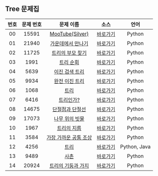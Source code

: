 ## Tree 문제집

| 번호  | 문제 번호 |                           문제 이름                           |         소스         |     언어     |
| :---: | :-------: | :-----------------------------------------------------------: | :------------------: | :----------: |
|  00   |   15591   |   [MooTube(Silver)](https://www.acmicpc.net/problem/15591)    | [바로가기](../problems/15591) |    Python    |
|  01   |   21940   |  [가운데에서 만나기](https://www.acmicpc.net/problem/21940)   | [바로가기](../problems/21940) |    Python    |
|  02   |   11725   |   [트리의 부모 찾기](https://www.acmicpc.net/problem/11725)   | [바로가기](../problems/11725) |    Python    |
|  03   |   1991    |       [트리 순회](https://www.acmicpc.net/problem/1991)       | [바로가기](../problems/1991)  |    Python    |
|  04   |   5639    |    [이진 검색 트리](https://www.acmicpc.net/problem/5639)     | [바로가기](../problems/5639)  |    Python    |
|  05   |   9934    |    [완전 이진 트리](https://www.acmicpc.net/problem/9934)     | [바로가기](../problems/9934)  |    Python    |
|  06   |   1068    |         [트리](https://www.acmicpc.net/problem/1068)          | [바로가기](../problems/1068)  |    Python    |
|  07   |   6416    |       [트리인가?](https://www.acmicpc.net/problem/6416)       | [바로가기](../problems/6416)  |    Python    |
|  08   |   14675   |   [단절점과 단절선](https://www.acmicpc.net/problem/14675)    | [바로가기](../problems/14675) |    Python    |
|  09   |   17073   |    [나무 위의 빗물](https://www.acmicpc.net/problem/17073)    | [바로가기](../problems/17073) |    Python    |
|  10   |   1967    |      [트리의 지름](https://www.acmicpc.net/problem/1967)      | [바로가기](../problems/1967)  |    Python    |
|  11   |   3584    | [가장 가까운 공통 조상](https://www.acmicpc.net/problem/3584) | [바로가기](../problems/3584)  |    Python    |
|  12   |   4256    |         [트리](https://www.acmicpc.net/problem/3584)          | [바로가기](../problems/4256)  | Python, Java |
|  13   |   9489    |         [사촌](https://www.acmicpc.net/problem/9489)          | [바로가기](../problems/9489)  |    Python    |
|  14   |   20924   |  [트리의 기둥과 가지](https://www.acmicpc.net/problem/20924)  | [바로가기](../problems/20924) |    Python    |